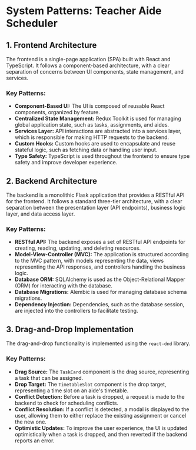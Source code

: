 # System Patterns: Teacher Aide Scheduler

## 1. Frontend Architecture

The frontend is a single-page application (SPA) built with React and TypeScript. It follows a component-based architecture, with a clear separation of concerns between UI components, state management, and services.

### Key Patterns:

*   **Component-Based UI:** The UI is composed of reusable React components, organized by feature.
*   **Centralized State Management:** Redux Toolkit is used for managing global application state, such as tasks, assignments, and aides.
*   **Services Layer:** API interactions are abstracted into a services layer, which is responsible for making HTTP requests to the backend.
*   **Custom Hooks:** Custom hooks are used to encapsulate and reuse stateful logic, such as fetching data or handling user input.
*   **Type Safety:** TypeScript is used throughout the frontend to ensure type safety and improve developer experience.

## 2. Backend Architecture

The backend is a monolithic Flask application that provides a RESTful API for the frontend. It follows a standard three-tier architecture, with a clear separation between the presentation layer (API endpoints), business logic layer, and data access layer.

### Key Patterns:

*   **RESTful API:** The backend exposes a set of RESTful API endpoints for creating, reading, updating, and deleting resources.
*   **Model-View-Controller (MVC):** The application is structured according to the MVC pattern, with models representing the data, views representing the API responses, and controllers handling the business logic.
*   **Database ORM:** SQLAlchemy is used as the Object-Relational Mapper (ORM) for interacting with the database.
*   **Database Migrations:** Alembic is used for managing database schema migrations.
*   **Dependency Injection:** Dependencies, such as the database session, are injected into the controllers to facilitate testing.

## 3. Drag-and-Drop Implementation

The drag-and-drop functionality is implemented using the `react-dnd` library.

### Key Patterns:

*   **Drag Source:** The `TaskCard` component is the drag source, representing a task that can be assigned.
*   **Drop Target:** The `TimetableSlot` component is the drop target, representing a time slot on an aide's timetable.
*   **Conflict Detection:** Before a task is dropped, a request is made to the backend to check for scheduling conflicts.
*   **Conflict Resolution:** If a conflict is detected, a modal is displayed to the user, allowing them to either replace the existing assignment or cancel the new one.
*   **Optimistic Updates:** To improve the user experience, the UI is updated optimistically when a task is dropped, and then reverted if the backend reports an error.
